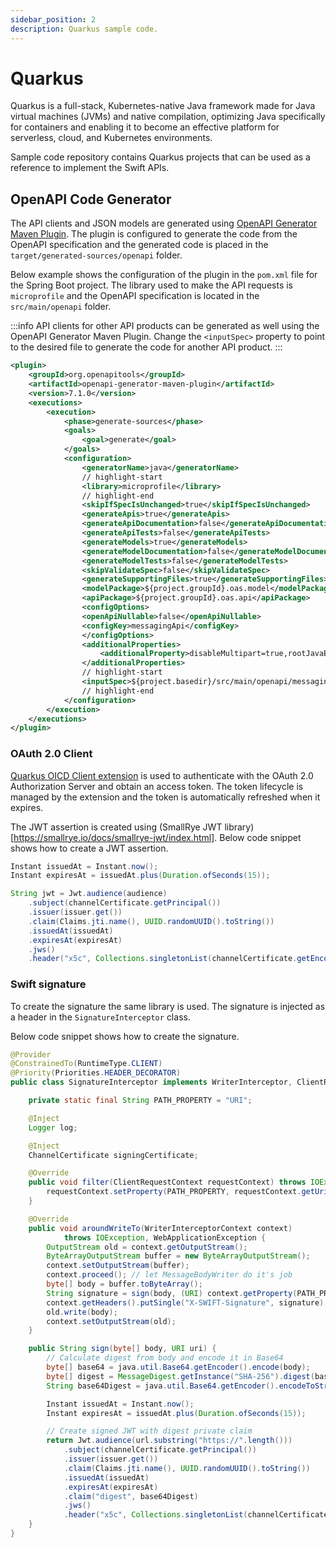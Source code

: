 ```yaml
---
sidebar_position: 2
description: Quarkus sample code.
---
```


# Quarkus

Quarkus is a full-stack, Kubernetes-native Java framework made for Java virtual machines (JVMs) and native compilation, optimizing Java specifically for containers and enabling it to become an effective platform for serverless, cloud, and Kubernetes environments.

Sample code repository contains Quarkus projects that can be used as a reference to implement the Swift APIs.

## OpenAPI Code Generator

The API clients and JSON models are generated using [OpenAPI Generator Maven Plugin](https://github.com/OpenAPITools/openapi-generator/tree/master/modules/openapi-generator-maven-plugin).
The plugin is configured to generate the code from the OpenAPI specification and the generated code is placed in the `target/generated-sources/openapi` folder.

Below example shows the configuration of the plugin in the `pom.xml` file for the Spring Boot project.
The library used to make the API requests is `microprofile` and the OpenAPI specification is located in the `src/main/openapi` folder.

:::info
API clients for other API products can be generated as well using the OpenAPI Generator Maven Plugin. Change the `<inputSpec>` property to point to the desired file to generate the code for another API product.
:::

```xml title="pom.xml"
<plugin>
    <groupId>org.openapitools</groupId>
    <artifactId>openapi-generator-maven-plugin</artifactId>
    <version>7.1.0</version>
    <executions>
        <execution>
            <phase>generate-sources</phase>
            <goals>
                <goal>generate</goal>
            </goals>
            <configuration>
                <generatorName>java</generatorName>
                // highlight-start
                <library>microprofile</library>
                // highlight-end
                <skipIfSpecIsUnchanged>true</skipIfSpecIsUnchanged>
                <generateApis>true</generateApis>
                <generateApiDocumentation>false</generateApiDocumentation>
                <generateApiTests>false</generateApiTests>
                <generateModels>true</generateModels>
                <generateModelDocumentation>false</generateModelDocumentation>
                <generateModelTests>false</generateModelTests>
                <skipValidateSpec>false</skipValidateSpec>
                <generateSupportingFiles>true</generateSupportingFiles>
                <modelPackage>${project.groupId}.oas.model</modelPackage>
                <apiPackage>${project.groupId}.oas.api</apiPackage>
                <configOptions>
                <openApiNullable>false</openApiNullable>
                <configKey>messagingApi</configKey>
                </configOptions>
                <additionalProperties>
                    <additionalProperty>disableMultipart=true,rootJavaEEPackage=jakarta</additionalProperty>
                </additionalProperties>
                // highlight-start
                <inputSpec>${project.basedir}/src/main/openapi/messaging-api.yaml</inputSpec>
                // highlight-end
            </configuration>
        </execution>
    </executions>
</plugin>
```

### OAuth 2.0 Client

[Quarkus OICD Client extension](https://es.quarkus.io/guides/security-openid-connect-client-reference) is used to authenticate with the OAuth 2.0 Authorization Server and obtain an access token. The token lifecycle is managed by the extension and the token is automatically refreshed when it expires.

The JWT assertion is created using (SmallRye JWT library)[https://smallrye.io/docs/smallrye-jwt/index.html]. Below code snippet shows how to create a JWT assertion.

```java
Instant issuedAt = Instant.now();
Instant expiresAt = issuedAt.plus(Duration.ofSeconds(15));

String jwt = Jwt.audience(audience)
    .subject(channelCertificate.getPrincipal())
    .issuer(issuer.get())
    .claim(Claims.jti.name(), UUID.randomUUID().toString())
    .issuedAt(issuedAt)
    .expiresAt(expiresAt)
    .jws()
    .header("x5c", Collections.singletonList(channelCertificate.getEncoded())).sign();
```

### Swift signature

To create the signature the same library is used. The signature is injected as a header in the `SignatureInterceptor` class.

Below code snippet shows how to create the signature.

```java title="src/main/SignatureInterceptor.java"
@Provider
@ConstrainedTo(RuntimeType.CLIENT)
@Priority(Priorities.HEADER_DECORATOR)
public class SignatureInterceptor implements WriterInterceptor, ClientRequestFilter {

    private static final String PATH_PROPERTY = "URI";

    @Inject
    Logger log;

    @Inject
    ChannelCertificate signingCertificate;

    @Override
    public void filter(ClientRequestContext requestContext) throws IOException {
        requestContext.setProperty(PATH_PROPERTY, requestContext.getUri());
    }

    @Override
    public void aroundWriteTo(WriterInterceptorContext context)
            throws IOException, WebApplicationException {
        OutputStream old = context.getOutputStream();
        ByteArrayOutputStream buffer = new ByteArrayOutputStream();
        context.setOutputStream(buffer);
        context.proceed(); // let MessageBodyWriter do it's job
        byte[] body = buffer.toByteArray();
        String signature = sign(body, (URI) context.getProperty(PATH_PROPERTY));
        context.getHeaders().putSingle("X-SWIFT-Signature", signature);
        old.write(body);
        context.setOutputStream(old);
    }

    public String sign(byte[] body, URI uri) {
        // Calculate digest from body and encode it in Base64
        byte[] base64 = java.util.Base64.getEncoder().encode(body);
        byte[] digest = MessageDigest.getInstance("SHA-256").digest(base64);
        String base64Digest = java.util.Base64.getEncoder().encodeToString(digest)

        Instant issuedAt = Instant.now();
        Instant expiresAt = issuedAt.plus(Duration.ofSeconds(15));

        // Create signed JWT with digest private claim
        return Jwt.audience(url.substring("https://".length()))
            .subject(channelCertificate.getPrincipal())
            .issuer(issuer.get())
            .claim(Claims.jti.name(), UUID.randomUUID().toString())
            .issuedAt(issuedAt)
            .expiresAt(expiresAt)
            .claim("digest", base64Digest)
            .jws()
            .header("x5c", Collections.singletonList(channelCertificate.getEncoded())).sign();
    }
}

```
